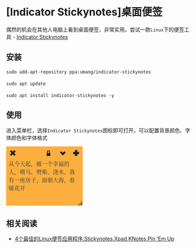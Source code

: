 
# [Indicator Stickynotes]桌面便签

偶然的机会在其他人电脑上看到桌面便签，非常实用。尝试一款`Linux`下的便签工具 - [Indicator Stickynotes](https://launchpad.net/indicator-stickynotes/)

## 安装

```
sudo add-apt-repository ppa:umang/indicator-stickynotes

sudo apt update

sudo apt install indicator-stickynotes -y
```

## 使用

进入菜单栏，选择`Indicator Stickynotes`图标即可打开。可以配置背景颜色、字体颜色和字体格式

![](./imgs/note.png)

## 相关阅读

* [4个最佳的Linux便签应用程序:Stickynotes,Xpad,KNotes,Pin ‘Em Up](https://ywnz.com/linuxrj/5783.html)